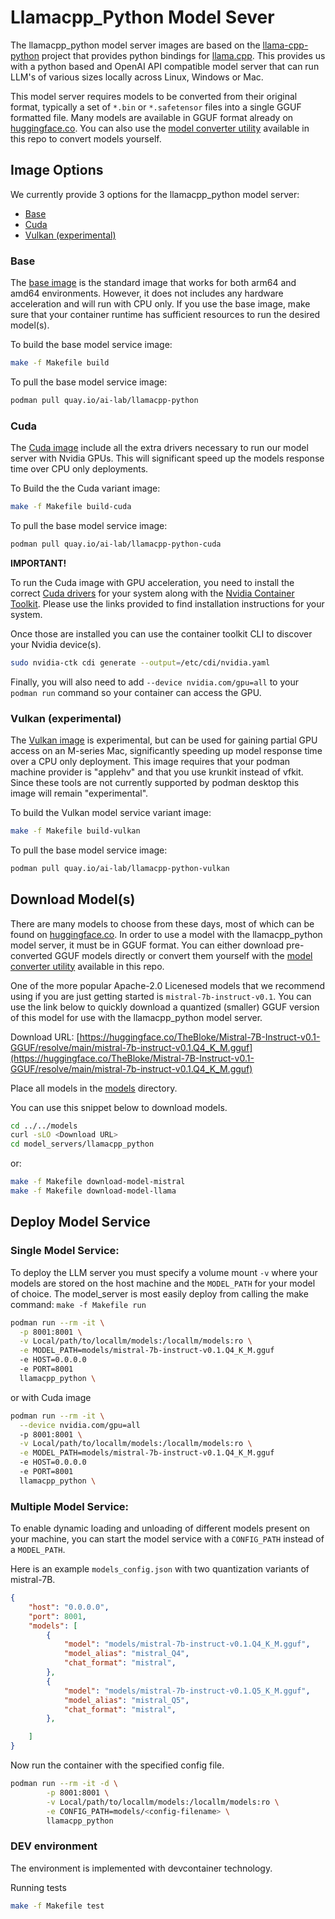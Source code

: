 # Llamacpp_Python Model Sever

The llamacpp_python model server images are based on the [llama-cpp-python](https://github.com/abetlen/llama-cpp-python) project that provides python bindings for [llama.cpp](https://github.com/ggerganov/llama.cpp). This provides us with a python based and OpenAI API compatible model server that can run LLM's of various sizes locally across Linux, Windows or Mac.

This model server requires models to be converted from their original format, typically a set of `*.bin` or `*.safetensor` files into a single GGUF formatted file. Many models are available in GGUF format already on [huggingface.co](https://huggingface.co). You can also use the [model converter utility](../../convert_models/) available in this repo to convert models yourself.      


## Image Options

We currently provide 3 options for the llamacpp_python model server: 
* [Base](#base) 
* [Cuda](#cuda)
* [Vulkan (experimental)](#vulkan-experimental) 

### Base

The [base image](../llamacpp_python/base/Containerfile) is the standard image that works for both arm64 and amd64 environments. However, it does not includes any hardware acceleration and will run with CPU only. If you use the base image, make sure that your container runtime has sufficient resources to run the desired model(s).   

To build the base model service image:

```bash
make -f Makefile build
```
To pull the base model service image:

```bash
podman pull quay.io/ai-lab/llamacpp-python
```


### Cuda

The [Cuda image](../llamacpp_python/cuda/Containerfile) include all the extra drivers necessary to run our model server with Nvidia GPUs. This will significant speed up the models response time over CPU only deployments.   

To Build the the Cuda variant image:
```bash
make -f Makefile build-cuda
```

To pull the base model service image:

```bash
podman pull quay.io/ai-lab/llamacpp-python-cuda
```

**IMPORTANT!**

To run the Cuda image with GPU acceleration, you need to install the correct [Cuda drivers](https://docs.nvidia.com/cuda/cuda-installation-guide-linux/index.html#driver-installation) for your system along with the [Nvidia Container Toolkit](https://docs.nvidia.com/datacenter/cloud-native/container-toolkit/latest/install-guide.html#). Please use the links provided to find installation instructions for your system. 

Once those are installed you can use the container toolkit CLI to discover your Nvidia device(s). 
```bash
sudo nvidia-ctk cdi generate --output=/etc/cdi/nvidia.yaml
```

Finally, you will also need to add `--device nvidia.com/gpu=all` to your `podman run` command so your container can access the GPU.


### Vulkan (experimental)

The [Vulkan image](../llamacpp_python/vulkan/Containerfile) is experimental, but can be used for gaining partial GPU access on an M-series Mac, significantly speeding up model response time over a CPU only deployment. This image requires that your podman machine provider is "applehv" and that you use krunkit instead of vfkit. Since these tools are not currently supported by podman desktop this image will remain "experimental".    

To build the Vulkan model service variant image:

```bash
make -f Makefile build-vulkan
```
To pull the base model service image:

```bash
podman pull quay.io/ai-lab/llamacpp-python-vulkan
```


## Download Model(s)

There are many models to choose from these days, most of which can be found on [huggingface.co](https://huggingface.co). In order to use a model with the llamacpp_python model server, it must be in GGUF format. You can either download pre-converted GGUF models directly or convert them yourself with the [model converter utility](../../convert_models/) available in this repo.

One of the more popular Apache-2.0 Licenesed models that we recommend using if you are just getting started is `mistral-7b-instruct-v0.1`. You can use the link below to quickly download a quantized (smaller) GGUF version of this model for use with the llamacpp_python model server. 

Download URL: [https://huggingface.co/TheBloke/Mistral-7B-Instruct-v0.1-GGUF/resolve/main/mistral-7b-instruct-v0.1.Q4_K_M.gguf](https://huggingface.co/TheBloke/Mistral-7B-Instruct-v0.1-GGUF/resolve/main/mistral-7b-instruct-v0.1.Q4_K_M.gguf)

Place all models in the [models](../../models/) directory.

You can use this snippet below to download models. 

```bash
cd ../../models
curl -sLO <Download URL> 
cd model_servers/llamacpp_python
```

or:

```bash
make -f Makefile download-model-mistral
make -f Makefile download-model-llama
```

## Deploy Model Service

### Single Model Service:

To deploy the LLM server you must specify a volume mount `-v` where your models are stored on the host machine and the `MODEL_PATH` for your model of choice. The model_server is most easily deploy from calling the make command: `make -f Makefile run`

```bash
podman run --rm -it \
  -p 8001:8001 \
  -v Local/path/to/locallm/models:/locallm/models:ro \
  -e MODEL_PATH=models/mistral-7b-instruct-v0.1.Q4_K_M.gguf 
  -e HOST=0.0.0.0 
  -e PORT=8001 
  llamacpp_python \
```

or with Cuda image

```bash
podman run --rm -it \
  --device nvidia.com/gpu=all
  -p 8001:8001 \
  -v Local/path/to/locallm/models:/locallm/models:ro \
  -e MODEL_PATH=models/mistral-7b-instruct-v0.1.Q4_K_M.gguf 
  -e HOST=0.0.0.0 
  -e PORT=8001 
  llamacpp_python \
```
### Multiple Model Service:

To enable dynamic loading and unloading of different models present on your machine, you can start the model service with a `CONFIG_PATH` instead of a `MODEL_PATH`.

Here is an example `models_config.json` with two quantization variants of mistral-7B.

```json
{
    "host": "0.0.0.0",
    "port": 8001,
    "models": [
        {
            "model": "models/mistral-7b-instruct-v0.1.Q4_K_M.gguf",
            "model_alias": "mistral_Q4",
            "chat_format": "mistral",
        },
        {
            "model": "models/mistral-7b-instruct-v0.1.Q5_K_M.gguf",
            "model_alias": "mistral_Q5",
            "chat_format": "mistral",
        },

    ]
}
```

Now run the container with the specified config file. 

```bash
podman run --rm -it -d \
        -p 8001:8001 \
        -v Local/path/to/locallm/models:/locallm/models:ro \
        -e CONFIG_PATH=models/<config-filename> \
        llamacpp_python
```

### DEV environment

The environment is implemented with devcontainer technology.

Running tests

```bash
make -f Makefile test
```